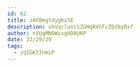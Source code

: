 ```yaml
---
id: 62
title: zAFBmgtdygKiSE
description: xhVqcluniSZGHqAVCFcZDzbyDxf
author: nYUgMNOWixgHDAUKP
date: 22/29/29
tags:
  - zqIGKlTnmiP
---
```

